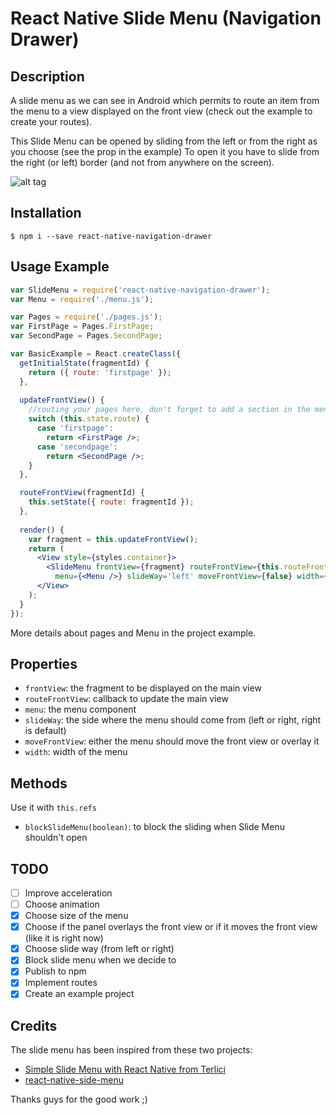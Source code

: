 # React Native Slide Menu (Navigation Drawer)
## Description 
A slide menu as we can see in Android which permits to route an item from the menu to a view displayed on the front view (check out the example to create your routes). 

This Slide Menu can be opened by sliding from the left or from the right as you choose (see the prop in the example)
To open it you have to slide from the right (or left) border (and not from anywhere on the screen).

![alt tag](http://img11.hostingpics.net/pics/282364gif.gif)

## Installation
    $ npm i --save react-native-navigation-drawer

## Usage Example
```jsx
var SlideMenu = require('react-native-navigation-drawer');
var Menu = require('./menu.js');

var Pages = require('./pages.js');
var FirstPage = Pages.FirstPage;
var SecondPage = Pages.SecondPage;

var BasicExample = React.createClass({
  getInitialState(fragmentId) {
    return ({ route: 'firstpage' });
  },
    
  updateFrontView() {
    //routing your pages here, don't forget to add a section in the menu ;)
    switch (this.state.route) {
      case 'firstpage':
        return <FirstPage />;
      case 'secondpage':
        return <SecondPage />;
    }
  },

  routeFrontView(fragmentId) {
    this.setState({ route: fragmentId });
  },
    
  render() {
    var fragment = this.updateFrontView();
    return (
      <View style={styles.container}>
        <SlideMenu frontView={fragment} routeFrontView={this.routeFrontView}
          menu={<Menu />} slideWay='left' moveFrontView={false} width={200}/>
      </View>
    );
  }
});
```    
More details about pages and Menu in the project example.

## Properties
- `frontView`: the fragment to be displayed on the main view
- `routeFrontView`: callback to update the main view
- `menu`: the menu component
- `slideWay`: the side where the menu should come from (left or right, right is default)
- `moveFrontView`: either the menu should move the front view or overlay it
- `width`: width of the menu

## Methods
Use it with `this.refs` 
- `blockSlideMenu(boolean)`: to block the sliding when Slide Menu shouldn't open

## TODO
- [ ] Improve acceleration
- [ ] Choose animation
- [x] Choose size of the menu
- [x] Choose if the panel overlays the front view or if it moves the front view (like it is right now)
- [x] Choose slide way (from left or right)
- [x] Block slide menu when we decide to
- [x] Publish to npm
- [x] Implement routes
- [x] Create an example project

## Credits
The slide menu has been inspired from these two projects:
- [Simple Slide Menu with React Native from Terlici](http://www.terlici.com/2015/04/06/simle-slide-menu-react-native.html)
- [react-native-side-menu](https://github.com/Kureev/react-native-side-menu)

Thanks guys for the good work ;)
